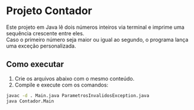 # Projeto Contador

Este projeto em Java lê dois números inteiros via terminal e imprime uma sequência crescente entre eles.  
Caso o primeiro número seja maior ou igual ao segundo, o programa lança uma exceção personalizada.

## Como executar

1. Crie os arquivos abaixo com o mesmo conteúdo.
2. Compile e execute com os comandos:

```bash
javac -d . Main.java ParametrosInvalidosException.java
java Contador.Main
